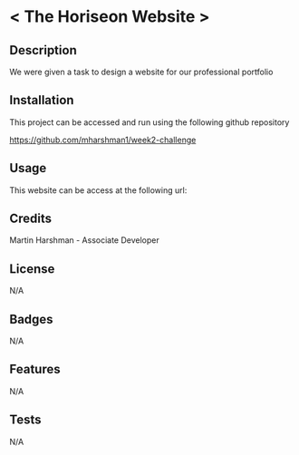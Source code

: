 # < The Horiseon Website >

## Description

We were given a task to design a website for our professional portfolio

## Installation

This project can be accessed and run using the following github repository

https://github.com/mharshman1/week2-challenge

## Usage

This website can be access at the following url:


## Credits

Martin Harshman - Associate Developer

## License

N/A

## Badges

N/A

## Features

N/A

## Tests

N/A
